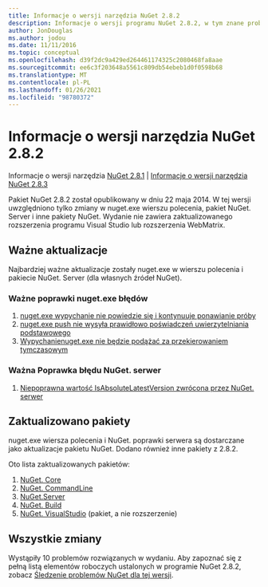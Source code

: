 ```yaml
---
title: Informacje o wersji narzędzia NuGet 2.8.2
description: Informacje o wersji programu NuGet 2.8.2, w tym znane problemy, poprawki błędów, dodane funkcje i DCR.
author: JonDouglas
ms.author: jodou
ms.date: 11/11/2016
ms.topic: conceptual
ms.openlocfilehash: d39f2dc9a429ed264461174325c2080468fa8aae
ms.sourcegitcommit: ee6c3f203648a5561c809db54ebeb1d0f0598b68
ms.translationtype: MT
ms.contentlocale: pl-PL
ms.lasthandoff: 01/26/2021
ms.locfileid: "98780372"
---
```

# <a name="nuget-282-release-notes"></a>Informacje o wersji narzędzia NuGet 2.8.2

Informacje o wersji narzędzia [NuGet 2.8.1](../release-notes/nuget-2.8.1.md)  |  [Informacje o wersji narzędzia NuGet 2.8.3](../release-notes/nuget-2.8.3.md)

Pakiet NuGet 2.8.2 został opublikowany w dniu 22 maja 2014.  W tej wersji uwzględniono tylko zmiany w nuget.exe wierszu polecenia, pakiet NuGet. Server i inne pakiety NuGet.  Wydanie nie zawiera zaktualizowanego rozszerzenia programu Visual Studio lub rozszerzenia WebMatrix.

## <a name="notable-updates"></a>Ważne aktualizacje

Najbardziej ważne aktualizacje zostały nuget.exe w wierszu polecenia i pakiecie NuGet. Server (dla własnych źródeł NuGet).

### <a name="important-nugetexe-bug-fixes"></a>Ważne poprawki nuget.exe błędów

1. [nuget.exe wypychanie nie powiedzie się i kontynuuje ponawianie próby](https://nuget.codeplex.com/workitem/4000)
1. [nuget.exe push nie wysyła prawidłowo poświadczeń uwierzytelniania podstawowego](https://nuget.codeplex.com/workitem/4109)
1. [ Wypychanienuget.exe nie będzie podążać za przekierowaniem tymczasowym](https://nuget.codeplex.com/workitem/4050)

### <a name="important-nugetserver-bug-fix"></a>Ważna Poprawka błędu NuGet. serwer

1. [Niepoprawna wartość IsAbsoluteLatestVersion zwrócona przez NuGet. serwer](https://nuget.codeplex.com/workitem/4147)

## <a name="packages-updated"></a>Zaktualizowano pakiety

nuget.exe wiersza polecenia i NuGet. poprawki serwera są dostarczane jako aktualizacje pakietu NuGet.  Dodano również inne pakiety z 2.8.2.

Oto lista zaktualizowanych pakietów:

1. [NuGet. Core](https://www.nuget.org/packages/NuGet.Core/)
1. [NuGet. CommandLine](https://www.nuget.org/packages/NuGet.CommandLine/)
1. [NuGet.Server](https://www.nuget.org/packages/NuGet.Server/)
1. [NuGet. Build](https://www.nuget.org/packages/NuGet.Build/)
1. [NuGet. VisualStudio](https://www.nuget.org/packages/NuGet.VisualStudio/) (pakiet, a nie rozszerzenie)

## <a name="all-changes"></a>Wszystkie zmiany
Wystąpiły 10 problemów rozwiązanych w wydaniu. Aby zapoznać się z pełną listą elementów roboczych ustalonych w programie NuGet 2.8.2, zobacz [Śledzenie problemów NuGet dla tej wersji](https://nuget.codeplex.com/workitem/list/advanced?keyword=&status=All&type=All&priority=All&release=NuGet%202.8.2&assignedTo=All&component=All&sortField=LastUpdatedDate&sortDirection=Descending&page=0&reasonClosed=All).
